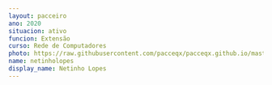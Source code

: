```yaml
---
layout: pacceiro
ano: 2020
situacion: ativo
funcion: Extensão
curso: Rede de Computadores 
photo: https://raw.githubusercontent.com/pacceqx/pacceqx.github.io/master/assets/pic/bolsistas/pacce (24).png
name: netinholopes
display_name: Netinho Lopes
---
```


